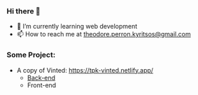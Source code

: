 ### Hi there 👋

- 🌱 I’m currently learning web development
- 📫 How to reach me at theodore.perron.kyritsos@gmail.com


### Some Project:

- A copy of Vinted: https://tpk-vinted.netlify.app/
  - [Back-end](https://github.com/theodorepk/vinted-front)
  - Front-end

<!--
**theodorepk/theodorepk** is a ✨ _special_ ✨ repository because its `README.md` (this file) appears on your GitHub profile.

Here are some ideas to get you started:
-->
